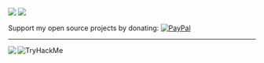 <!--- [![](https://img.shields.io/badge/🌐website-gray?&style=for-the-badge)](https://lorenz-peter.github.io/) --->
[![](https://img.shields.io/badge/linkedin-%230077B5.svg?&style=for-the-badge&logo=linkedin&logoColor=white)](https://www.linkedin.com/in/peter-lorenz-06918169/)
[![](https://img.shields.io/badge/googlescholar-%234285F4.svg?&style=for-the-badge&logo=google-scholar&logoColor=white)](https://scholar.google.com/citations?user=sb4hPQMAAAAJ&hl=en)


Support my open source projects by donating: [![PayPal](https://camo.githubusercontent.com/bdfbe5e3e4b6b0fff541b29a8c5c1c9439c9381ccff97b2e2a49f594a9a885ed/68747470733a2f2f696d672e736869656c64732e696f2f62616467652f2d50617950616c2e6d652d696e666f726d6174696f6e616c3f7374796c653d666c6174266c6f676f3d50617950616c266c6f676f436f6c6f723d7768697465266c696e6b3d68747470733a2f2f7777772e70617970616c2e6d652f4461766964537475747a)](https://paypal.me/pools/c/8BvSQIFkJm)

---

<!--- <img align="left" src="https://github-readme-stats.vercel.app/api?username=jS5t3r&count_private=true&show_icons=true&theme=dark" />  --->
<img align="left" src="https://github-readme-stats.vercel.app/api/top-langs/?username=jS5t3r&theme=default&show_icons=true" />


<img src="https://tryhackme-badges.s3.amazonaws.com/lorenz.pet.png" alt="TryHackMe">


